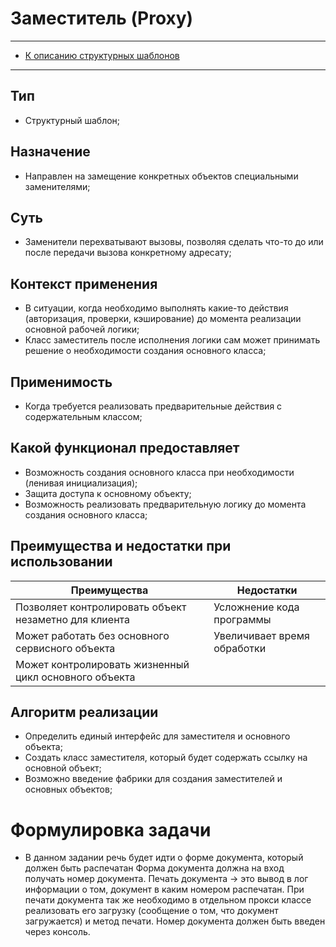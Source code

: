 # Заместитель (Proxy)
****
* [К описанию структурных шаблонов](../README.md)
****
## Тип
* Структурный шаблон;
## Назначение
* Направлен на замещение конкретных объектов специальными заменителями;
## Суть
* Заменители перехватывают вызовы, позволяя сделать что-то до или 
после передачи вызова конкретному адресату;
## Контекст применения
* В ситуации, когда необходимо выполнять какие-то действия (авторизация, 
проверки, кэширование) до момента реализации основной рабочей логики;
* Класс заместитель после исполнения логики
  сам может принимать решение о необходимости создания основного класса;
## Применимость
* Когда требуется реализовать предварительные действия с содержательным классом;
## Какой функционал предоставляет
* Возможность создания основного класса при необходимости (ленивая инициализация);
* Защита доступа к основному объекту;
* Возможность реализовать предварительную логику до момента создания основного класса;
## Преимущества и недостатки при использовании
| Преимущества                                          | Недостатки                  |
|-------------------------------------------------------|-----------------------------|
| Позволяет контролировать объект незаметно для клиента | Усложнение кода программы   |
| Может работать без основного сервисного объекта       | Увеличивает время обработки |
| Может контролировать жизненный цикл основного объекта |                             |
## Алгоритм реализации
* Определить единый интерфейс для заместителя и основного объекта;
* Создать класс заместителя, который будет содержать ссылку на основной объект;
* Возможно введение фабрики для создания заместителей и основных объектов;
# Формулировка задачи
* В данном задании речь будет идти о форме документа, который должен быть распечатан
Форма документа должна на вход получать номер документа. Печать документа -> 
это вывод в лог информации о том, документ в каким номером распечатан. При печати документа так же необходимо в
отдельном прокси классе реализовать его загрузку (сообщение о том, что документ загружается) и метод печати.
Номер документа должен быть введен через консоль.